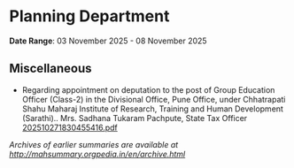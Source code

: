 # Planning Department

**Date Range**: 03 November 2025 - 08 November 2025


## Miscellaneous
- Regarding appointment on deputation to the post of Group Education Officer (Class-2) in the Divisional Office, Pune Office, under Chhatrapati Shahu Maharaj Institute of Research, Training and Human Development (Sarathi).. Mrs. Sadhana Tukaram Pachpute, State Tax Officer\
  [202510271830455416.pdf](https://gr.maharashtra.gov.in/Site/Upload/Government%20Resolutions/English/202510271830455416.pdf)


*Archives of earlier summaries are available at http://mahsummary.orgpedia.in/en/archive.html*